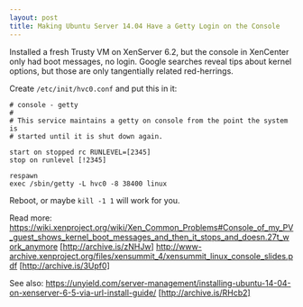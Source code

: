 ```yaml
---
layout: post
title: Making Ubuntu Server 14.04 Have a Getty Login on the Console
---
```


Installed a fresh Trusty VM on XenServer 6.2, but the console in XenCenter only had boot messages, no login. Google searches reveal tips about kernel options, but those are only tangentially related red-herrings.

Create `/etc/init/hvc0.conf` and put this in it:
```
# console - getty
#
# This service maintains a getty on console from the point the system is
# started until it is shut down again.

start on stopped rc RUNLEVEL=[2345]
stop on runlevel [!2345]

respawn
exec /sbin/getty -L hvc0 -8 38400 linux
```
Reboot, or maybe `kill -1 1` will work for you.

Read more:
https://wiki.xenproject.org/wiki/Xen_Common_Problems#Console_of_my_PV_guest_shows_kernel_boot_messages_and_then_it_stops_and_doesn.27t_work_anymore [http://archive.is/zNHJw]
http://www-archive.xenproject.org/files/xensummit_4/xensummit_linux_console_slides.pdf [http://archive.is/3Upf0]

See also:
https://unyield.com/server-management/installing-ubuntu-14-04-on-xenserver-6-5-via-url-install-guide/ [http://archive.is/RHcb2]
